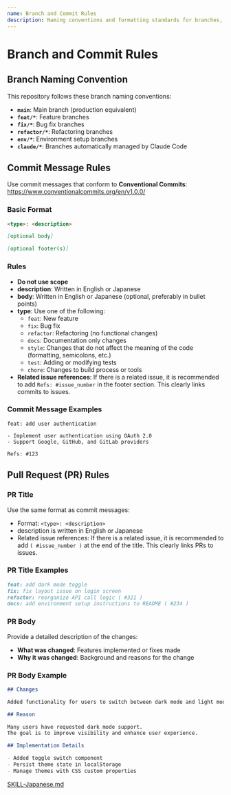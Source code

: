```yaml
---
name: Branch and Commit Rules
description: Naming conventions and formatting standards for branches, commits, and pull requests. Apply when creating branches, writing commit messages, or preparing pull requests.
---
```


# Branch and Commit Rules

## Branch Naming Convention

This repository follows these branch naming conventions:

- **`main`**: Main branch (production equivalent)
- **`feat/*`**: Feature branches
- **`fix/*`**: Bug fix branches
- **`refactor/*`**: Refactoring branches
- **`env/*`**: Environment setup branches
- **`claude/*`**: Branches automatically managed by Claude Code

## Commit Message Rules

Use commit messages that conform to **Conventional Commits**:
<https://www.conventionalcommits.org/en/v1.0.0/>

### Basic Format

```markdown
<type>: <description>

[optional body]

[optional footer(s)]
```

### Rules

- **Do not use scope**
- **description**: Written in English or Japanese
- **body**: Written in English or Japanese (optional, preferably in bullet points)
- **type**: Use one of the following:
  - `feat`: New feature
  - `fix`: Bug fix
  - `refactor`: Refactoring (no functional changes)
  - `docs`: Documentation only changes
  - `style`: Changes that do not affect the meaning of the code (formatting, semicolons, etc.)
  - `test`: Adding or modifying tests
  - `chore`: Changes to build process or tools
- **Related issue references**: If there is a related issue, it is recommended to add `Refs: #issue_number` in the footer section. This clearly links commits to issues.

### Commit Message Examples

```text
feat: add user authentication

- Implement user authentication using OAuth 2.0
- Support Google, GitHub, and GitLab providers

Refs: #123
```

## Pull Request (PR) Rules

### PR Title

Use the same format as commit messages:

- Format: `<type>: <description>`
- description is written in English or Japanese
- Related issue references: If there is a related issue, it is recommended to add `( #issue_number )` at the end of the title. This clearly links PRs to issues.

### PR Title Examples

```markdown
feat: add dark mode toggle
fix: fix layout issue on login screen
refactor: reorganize API call logic ( #321 )
docs: add environment setup instructions to README ( #234 )
```

### PR Body

Provide a detailed description of the changes:

- **What was changed**: Features implemented or fixes made
- **Why it was changed**: Background and reasons for the change

### PR Body Example

```markdown
## Changes

Added functionality for users to switch between dark mode and light mode.

## Reason

Many users have requested dark mode support.
The goal is to improve visibility and enhance user experience.

## Implementation Details

- Added toggle switch component
- Persist theme state in localStorage
- Manage themes with CSS custom properties
```

<!-- AI Ignore Start -->
[SKILL-Japanese.md](SKILL-Japanese.md)
<!-- AI Ignore End -->
